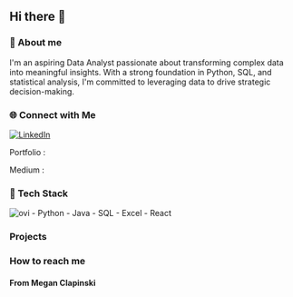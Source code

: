 ## Hi there 👋

### 🚀 About me
I'm an aspiring Data Analyst passionate about transforming complex data into meaningful insights. With a strong foundation in Python, SQL, and statistical analysis, I'm committed to leveraging data to drive strategic decision-making. 
### 🌐 Connect with Me 

<a href="https://www.linkedin.com/in/megan-clapinski-67b5622ab/" target="_blank"><img src="https://img.shields.io/badge/LinkedIn-%230077B5.svg?&style=flat-square&logo=linkedin&logoColor=white" alt="LinkedIn"></a>

Portfolio : 

Medium : 

### 👾 Tech Stack
<img src="https://github-readme-stats.vercel.app/api/top-langs?username=meganclapinski25&show_icons=true&locale=en&layout=compact&theme=chartreuse-dark" alt="ovi" />
- Python
- Java
- SQL
- Excel
- React

### Projects 


### How to reach me 


#### From Megan Clapinski 

